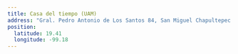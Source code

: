 ```yaml
---
title: Casa del tiempo (UAM)
address: "Gral. Pedro Antonio de Los Santos 84, San Miguel Chapultepec I Secc, Miguel Hidalgo, 11850 Ciudad de México, CDMX"
position:
  latitude: 19.41
  longitude: -99.18
---
```


